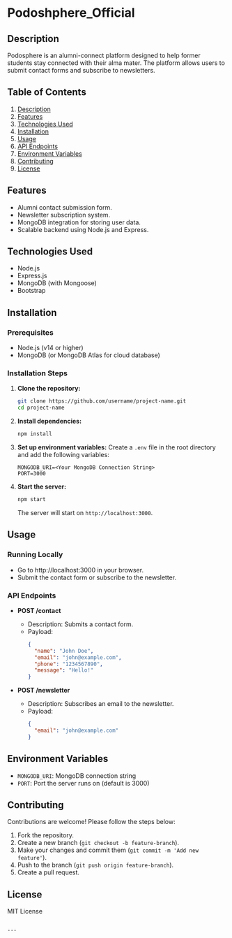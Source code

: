 # Podoshphere_Official

## Description
Podosphere is an alumni-connect platform designed to help former students stay connected with their alma mater. The platform allows users to submit contact forms and subscribe to newsletters.

## Table of Contents
1. [Description](#description)
2. [Features](#features)
3. [Technologies Used](#technologies-used)
4. [Installation](#installation)
5. [Usage](#usage)
6. [API Endpoints](#api-endpoints)
7. [Environment Variables](#environment-variables)
8. [Contributing](#contributing)
9. [License](#license)

## Features
- Alumni contact submission form.
- Newsletter subscription system.
- MongoDB integration for storing user data.
- Scalable backend using Node.js and Express.

## Technologies Used
- Node.js
- Express.js
- MongoDB (with Mongoose)
- Bootstrap

## Installation

### Prerequisites
- Node.js (v14 or higher)
- MongoDB (or MongoDB Atlas for cloud database)

### Installation Steps
1. **Clone the repository:**
   ```bash
   git clone https://github.com/username/project-name.git
   cd project-name
   ```

2. **Install dependencies:**
   ```bash
   npm install
   ```

3. **Set up environment variables:**
   Create a `.env` file in the root directory and add the following variables:
   ```env
   MONGODB_URI=<Your MongoDB Connection String>
   PORT=3000
   ```

4. **Start the server:**
   ```bash
   npm start
   ```
   The server will start on `http://localhost:3000`.

## Usage

### Running Locally
- Go to http://localhost:3000 in your browser.
- Submit the contact form or subscribe to the newsletter.

### API Endpoints

- **POST /contact**
  - Description: Submits a contact form.
  - Payload:
    ```json
    {
      "name": "John Doe",
      "email": "john@example.com",
      "phone": "1234567890",
      "message": "Hello!"
    }
    ```

- **POST /newsletter**
  - Description: Subscribes an email to the newsletter.
  - Payload:
    ```json
    {
      "email": "john@example.com"
    }
    ```

## Environment Variables
- `MONGODB_URI`: MongoDB connection string
- `PORT`: Port the server runs on (default is 3000)

## Contributing
Contributions are welcome! Please follow the steps below:
1. Fork the repository.
2. Create a new branch (`git checkout -b feature-branch`).
3. Make your changes and commit them (`git commit -m 'Add new feature'`).
4. Push to the branch (`git push origin feature-branch`).
5. Create a pull request.

## License
MIT License
```

---

